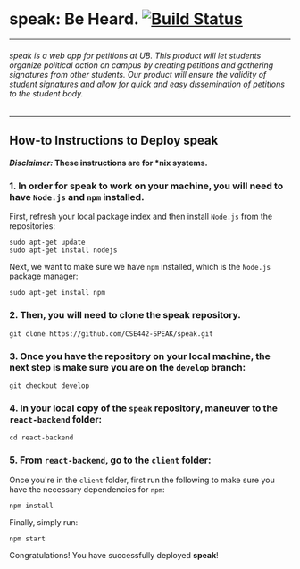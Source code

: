 # speak: Be Heard. [![Build Status](https://travis-ci.org/CSE442-SPEAK/speak.svg?branch=develop)](https://travis-ci.org/CSE442-SPEAK/speak)
___
###### speak is a web app for petitions at UB. This product will let students organize political action on campus by creating petitions and gathering signatures from other students. Our product will ensure the validity of student signatures and allow for quick and easy dissemination of petitions to the student body.
___

## How-to Instructions to Deploy speak

#### *Disclaimer:* These instructions are for \*nix systems.

### 1. In order for **speak** to work on your machine, you will need to have `Node.js` and `npm` installed.

First, refresh your local package index and then install `Node.js` from the repositories: 
```
sudo apt-get update
sudo apt-get install nodejs
```

Next, we want to make sure we have `npm` installed, which is the `Node.js` package manager:

```
sudo apt-get install npm
```

### 2. Then, you will need to clone the **speak** repository. 
```
git clone https://github.com/CSE442-SPEAK/speak.git
```

### 3. Once you have the repository on your local machine, the next step is make sure you are on the `develop` branch:
```
git checkout develop
```

### 4. In your local copy of the `speak` repository, maneuver to the `react-backend` folder:
```
cd react-backend
```

### 5. From `react-backend`, go to the `client` folder:

Once you're in the `client` folder, first run the following to make sure you have the necessary dependencies for `npm`:

```
npm install
```

Finally, simply run:

```
npm start
```

Congratulations! You have successfully deployed **speak**!

